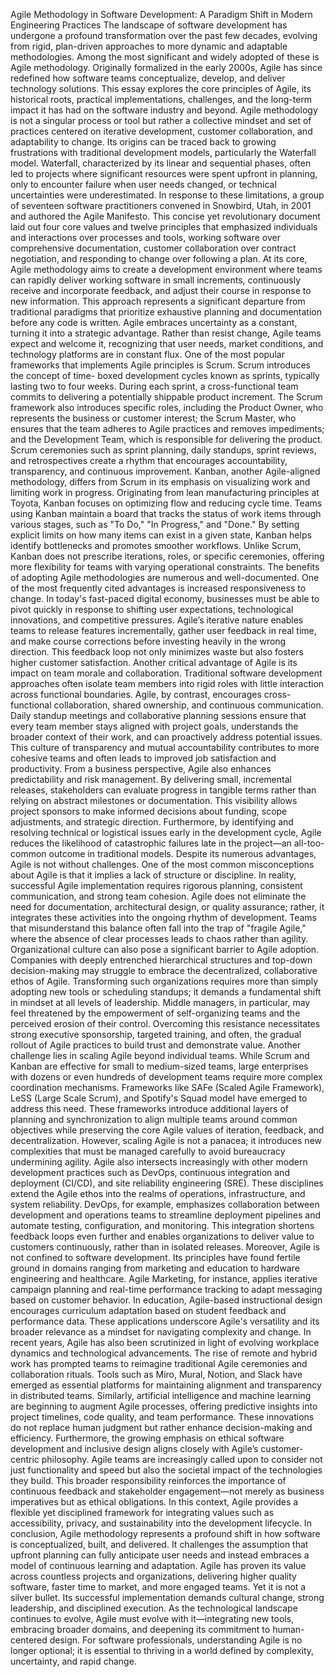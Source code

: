 Agile Methodology in Software Development: A Paradigm Shift in Modern Engineering Practices 
The landscape of software development has undergone a profound transformation over the past few decades, evolving 
from rigid, plan-driven approaches to more dynamic and adaptable methodologies. Among the most significant and 
widely adopted of these is Agile methodology. Originally formalized in the early 2000s, Agile has since redefined how 
software teams conceptualize, develop, and deliver technology solutions. This essay explores the core principles of Agile, 
its historical roots, practical implementations, challenges, and the long-term impact it has had on the software industry 
and beyond. 
Agile methodology is not a singular process or tool but rather a collective mindset and set of practices centered on 
iterative development, customer collaboration, and adaptability to change. Its origins can be traced back to growing 
frustrations with traditional development models, particularly the Waterfall model. Waterfall, characterized by its linear 
and sequential phases, often led to projects where significant resources were spent upfront in planning, only to 
encounter failure when user needs changed, or technical uncertainties were underestimated. In response to these 
limitations, a group of seventeen software practitioners convened in Snowbird, Utah, in 2001 and authored the Agile 
Manifesto. This concise yet revolutionary document laid out four core values and twelve principles that emphasized 
individuals and interactions over processes and tools, working software over comprehensive documentation, customer 
collaboration over contract negotiation, and responding to change over following a plan. 
At its core, Agile methodology aims to create a development environment where teams can rapidly deliver working 
software in small increments, continuously receive and incorporate feedback, and adjust their course in response to new 
information. This approach represents a significant departure from traditional paradigms that prioritize exhaustive 
planning and documentation before any code is written. Agile embraces uncertainty as a constant, turning it into a 
strategic advantage. Rather than resist change, Agile teams expect and welcome it, recognizing that user needs, market 
conditions, and technology platforms are in constant flux. 
One of the most popular frameworks that implements Agile principles is Scrum. Scrum introduces the concept of time-
boxed development cycles known as sprints, typically lasting two to four weeks. During each sprint, a cross-functional 
team commits to delivering a potentially shippable product increment. The Scrum framework also introduces specific 
roles, including the Product Owner, who represents the business or customer interest; the Scrum Master, who ensures 
that the team adheres to Agile practices and removes impediments; and the Development Team, which is responsible for 
delivering the product. Scrum ceremonies such as sprint planning, daily standups, sprint reviews, and retrospectives 
create a rhythm that encourages accountability, transparency, and continuous improvement. 
Kanban, another Agile-aligned methodology, differs from Scrum in its emphasis on visualizing work and limiting work in 
progress. Originating from lean manufacturing principles at Toyota, Kanban focuses on optimizing flow and reducing 
cycle time. Teams using Kanban maintain a board that tracks the status of work items through various stages, such as "To 
Do," "In Progress," and "Done." By setting explicit limits on how many items can exist in a given state, Kanban helps 
identify bottlenecks and promotes smoother workflows. Unlike Scrum, Kanban does not prescribe iterations, roles, or 
specific ceremonies, offering more flexibility for teams with varying operational constraints. 
The benefits of adopting Agile methodologies are numerous and well-documented. One of the most frequently cited 
advantages is increased responsiveness to change. In today's fast-paced digital economy, businesses must be able to 
pivot quickly in response to shifting user expectations, technological innovations, and competitive pressures. Agile’s 
iterative nature enables teams to release features incrementally, gather user feedback in real time, and make course 
corrections before investing heavily in the wrong direction. This feedback loop not only minimizes waste but also fosters 
higher customer satisfaction. 
Another critical advantage of Agile is its impact on team morale and collaboration. Traditional software development 
approaches often isolate team members into rigid roles with little interaction across functional boundaries. Agile, by 
contrast, encourages cross-functional collaboration, shared ownership, and continuous communication. Daily standup 
meetings and collaborative planning sessions ensure that every team member stays aligned with project goals, 
understands the broader context of their work, and can proactively address potential issues. This culture of transparency 
and mutual accountability contributes to more cohesive teams and often leads to improved job satisfaction and 
productivity. 
From a business perspective, Agile also enhances predictability and risk management. By delivering small, incremental 
releases, stakeholders can evaluate progress in tangible terms rather than relying on abstract milestones or 
documentation. This visibility allows project sponsors to make informed decisions about funding, scope adjustments, and 
strategic direction. Furthermore, by identifying and resolving technical or logistical issues early in the development cycle, 
Agile reduces the likelihood of catastrophic failures late in the project—an all-too-common outcome in traditional 
models. 
Despite its numerous advantages, Agile is not without challenges. One of the most common misconceptions about Agile 
is that it implies a lack of structure or discipline. In reality, successful Agile implementation requires rigorous planning, 
consistent communication, and strong team cohesion. Agile does not eliminate the need for documentation, 
architectural design, or quality assurance; rather, it integrates these activities into the ongoing rhythm of development. 
Teams that misunderstand this balance often fall into the trap of "fragile Agile," where the absence of clear processes 
leads to chaos rather than agility. 
Organizational culture can also pose a significant barrier to Agile adoption. Companies with deeply entrenched 
hierarchical structures and top-down decision-making may struggle to embrace the decentralized, collaborative ethos of 
Agile. Transforming such organizations requires more than simply adopting new tools or scheduling standups; it demands 
a fundamental shift in mindset at all levels of leadership. Middle managers, in particular, may feel threatened by the 
empowerment of self-organizing teams and the perceived erosion of their control. Overcoming this resistance 
necessitates strong executive sponsorship, targeted training, and often, the gradual rollout of Agile practices to build 
trust and demonstrate value. 
Another challenge lies in scaling Agile beyond individual teams. While Scrum and Kanban are effective for small to 
medium-sized teams, large enterprises with dozens or even hundreds of development teams require more complex 
coordination mechanisms. Frameworks like SAFe (Scaled Agile Framework), LeSS (Large Scale Scrum), and Spotify's Squad 
model have emerged to address this need. These frameworks introduce additional layers of planning and 
synchronization to align multiple teams around common objectives while preserving the core Agile values of iteration, 
feedback, and decentralization. However, scaling Agile is not a panacea; it introduces new complexities that must be 
managed carefully to avoid bureaucracy undermining agility. 
Agile also intersects increasingly with other modern development practices such as DevOps, continuous integration and 
deployment (CI/CD), and site reliability engineering (SRE). These disciplines extend the Agile ethos into the realms of 
operations, infrastructure, and system reliability. DevOps, for example, emphasizes collaboration between development 
and operations teams to streamline deployment pipelines and automate testing, configuration, and monitoring. This 
integration shortens feedback loops even further and enables organizations to deliver value to customers continuously, 
rather than in isolated releases. 
Moreover, Agile is not confined to software development. Its principles have found fertile ground in domains ranging 
from marketing and education to hardware engineering and healthcare. Agile Marketing, for instance, applies iterative 
campaign planning and real-time performance tracking to adapt messaging based on customer behavior. In education, 
Agile-based instructional design encourages curriculum adaptation based on student feedback and performance data. 
These applications underscore Agile's versatility and its broader relevance as a mindset for navigating complexity and 
change. 
In recent years, Agile has also been scrutinized in light of evolving workplace dynamics and technological advancements. 
The rise of remote and hybrid work has prompted teams to reimagine traditional Agile ceremonies and collaboration 
rituals. Tools such as Miro, Mural, Notion, and Slack have emerged as essential platforms for maintaining alignment and 
transparency in distributed teams. Similarly, artificial intelligence and machine learning are beginning to augment Agile 
processes, offering predictive insights into project timelines, code quality, and team performance. These innovations do 
not replace human judgment but rather enhance decision-making and efficiency. 
Furthermore, the growing emphasis on ethical software development and inclusive design aligns closely with Agile’s 
customer-centric philosophy. Agile teams are increasingly called upon to consider not just functionality and speed but 
also the societal impact of the technologies they build. This broader responsibility reinforces the importance of 
continuous feedback and stakeholder engagement—not merely as business imperatives but as ethical obligations. In this 
context, Agile provides a flexible yet disciplined framework for integrating values such as accessibility, privacy, and 
sustainability into the development lifecycle. 
In conclusion, Agile methodology represents a profound shift in how software is conceptualized, built, and delivered. It 
challenges the assumption that upfront planning can fully anticipate user needs and instead embraces a model of 
continuous learning and adaptation. Agile has proven its value across countless projects and organizations, delivering 
higher quality software, faster time to market, and more engaged teams. Yet it is not a silver bullet. Its successful 
implementation demands cultural change, strong leadership, and disciplined execution. As the technological landscape 
continues to evolve, Agile must evolve with it—integrating new tools, embracing broader domains, and deepening its 
commitment to human-centered design. For software professionals, understanding Agile is no longer optional; it is 
essential to thriving in a world defined by complexity, uncertainty, and rapid change. 
